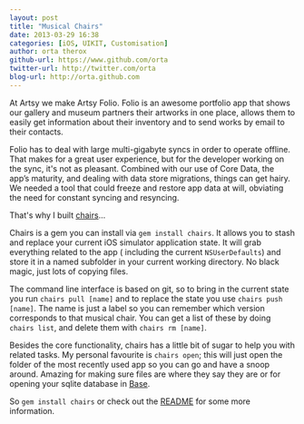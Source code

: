 ```yaml
---
layout: post
title: "Musical Chairs"
date: 2013-03-29 16:38
categories: [iOS, UIKIT, Customisation]
author: orta therox
github-url: https://www.github.com/orta
twitter-url: http://twitter.com/orta
blog-url: http://orta.github.com
---
```


 At Artsy we make Artsy Folio. Folio is an awesome portfolio app that shows our gallery and museum partners their artworks in one place, allows them to easily get information about their inventory and to send works by email to their contacts.

Folio has to deal with large multi-gigabyte syncs in order to operate offline. That makes for a great user experience, but for the developer working on the sync, it's not as pleasant. Combined with our use of Core Data, the app’s maturity, and dealing with data store migrations, things can get hairy. We needed a tool that could freeze and restore app data at will, obviating the need for constant syncing and resyncing.

That's why I built [chairs](https://github.com/orta/chairs)...

<!--more-->

Chairs is a gem you can install via `gem install chairs`. It allows you to stash and replace your current iOS simulator application state. It will grab everything related to the app ( including the current `NSUserDefaults`) and store it in a named subfolder in your current working directory. No black magic, just lots of copying files.

The command line interface is based on git, so to bring in the current state you run `chairs pull [name]` and to replace the state you use `chairs push [name]`. The name is just a label so you can remember which version corresponds to that musical chair. You can get a list of these by doing `chairs list`, and delete them with `chairs rm [name]`.

Besides the core functionality, chairs has a little bit of sugar to help you with related tasks. My personal favourite is `chairs open`; this will just open the folder of the most recently used app so you can go and have a snoop around. Amazing for making sure files are where they say they are or for opening your sqlite database in [Base](http://menial.co.uk/base/). 

So `gem install chairs` or check out the [README](https://github.com/orta/chairs) for some more information.